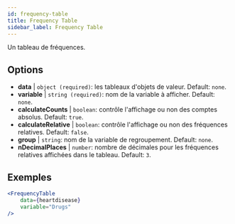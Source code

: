 ```yaml
---
id: frequency-table
title: Frequency Table
sidebar_label: Frequency Table
---
```


Un tableau de fréquences.

## Options

* __data__ | `object (required)`: les tableaux d'objets de valeur. Default: `none`.
* __variable__ | `string (required)`: nom de la variable à afficher. Default: `none`.
* __calculateCounts__ | `boolean`: contrôle l'affichage ou non des comptes absolus. Default: `true`.
* __calculateRelative__ | `boolean`: contrôle l'affichage ou non des fréquences relatives. Default: `false`.
* __group__ | `string`: nom de la variable de regroupement. Default: `none`.
* __nDecimalPlaces__ | `number`: nombre de décimales pour les fréquences relatives affichées dans le tableau. Default: `3`.


## Exemples

```jsx live
<FrequencyTable
    data={heartdisease} 
    variable="Drugs"
/>
```
